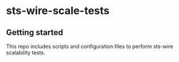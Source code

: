 # sts-wire-scale-tests



## Getting started

This repo includes scripts and configuration files to perform sts-wire scalability tests.
